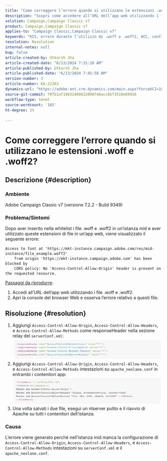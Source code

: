 ```yaml
---
title: "Come correggere l’errore quando si utilizzano le estensioni .woff e .woff2?"
description: "Scopri come accedere all’URL dell’app web utilizzando i file .woff e .woff2 quando apri la console del browser web."
solution: Campaign,Campaign Classic v7
product: Campaign,Campaign Classic v7
applies-to: "Campaign Classic,Campaign Classic v7"
keywords: "KCS, errore durante l’utilizzo di .woff e .woff2, ACC, configurazione mancante in serverConf.xml e Apache"
resolution: Resolution
internal-notes: null
bug: false
article-created-by: Utkarsh Jha
article-created-date: "6/13/2024 7:31:16 AM"
article-published-by: Utkarsh Jha
article-published-date: "6/13/2024 7:45:58 AM"
version-number: 3
article-number: KA-22363
dynamics-url: "https://adobe-ent.crm.dynamics.com/main.aspx?forceUCI=1&pagetype=entityrecord&etn=knowledgearticle&id=0e7e3fe7-5629-ef11-840b-000d3a37eaf2"
source-git-commit: 70fb1af19632488632098f46acc6bf3518e89916
workflow-type: tm+mt
source-wordcount: '183'
ht-degree: 2%

---
```


# Come correggere l’errore quando si utilizzano le estensioni .woff e .woff2?

## Descrizione {#description}


### Ambiente

Adobe Campaign Classic v7 (versione 7.2.2 - Build 9349)

### Problema/Sintomi

Dopo aver inserito nella whitelist i file .woff e .woff2 in un’istanza mid e aver utilizzato queste estensioni di file in un’app web, viene visualizzato il seguente errore:


```
Access to font at 'https://mkt-instance.campaign.adobe.com/res/mid-instance/file_example.woff2'
    from origin 'https://mkt-instance.campaign.adobe.com' has been blocked by 
    CORS policy: No 'Access-Control-Allow-Origin' header is present on the requested resource.
```


<u>Passaggi da riprodurre</u>:

1. Accedi all’URL dell’app web utilizzando i file .woff e .woff2.
2. Apri la console del browser Web e osserva l’errore relativo a questi file.



## Risoluzione {#resolution}


1. Aggiungi `Access-Control-Allow-Origin`, `Access-Control-Allow-Headers`, e `Access-Control-Allow-Methods` come responseHeader nella sezione relay del `serverConf.xml`:    ![](assets/02ae0a1c-2515-ee11-8f6e-6045bd0067ea.png)
2. Aggiungi `Access-Control-Allow-Origin`, `Access-Control-Allow-Headers`, e `Access-Control-Allow-Methods` intestazioni su `apache_neolane.conf` in entrambi i contenitori app:    ![](assets/f7215128-2515-ee11-8f6e-6045bd0067ea.png)
3. Una volta salvati i due file, esegui un nlserver pulito e il riavvio di Apache su tutti i contenitori dell’istanza.


### Causa

L’errore viene generato perché nell’istanza mid manca la configurazione di `Access-Control-Allow-Origin`, `Access-Control-Allow-Headers`, e `Access-Control-Allow-Methods` intestazioni su `serverConf.xml` e il `apache_neolane.conf`.
